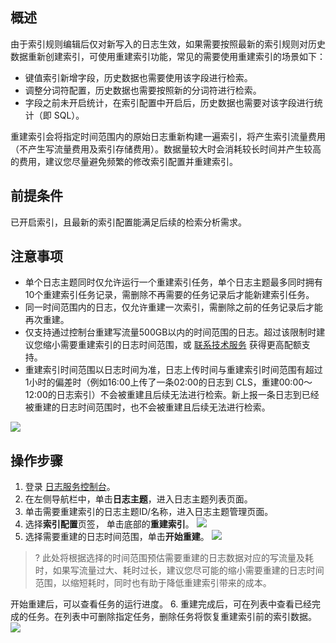 ## 概述
由于索引规则编辑后仅对新写入的日志生效，如果需要按照最新的索引规则对历史数据重新创建索引，可使用重建索引功能，常见的需要使用重建索引的场景如下：
- 键值索引新增字段，历史数据也需要使用该字段进行检索。
- 调整分词符配置，历史数据也需要按照新的分词符进行检索。
- 字段之前未开启统计，在索引配置中开启后，历史数据也需要对该字段进行统计（即 SQL）。

重建索引会将指定时间范围内的原始日志重新构建一遍索引，将产生索引流量费用（不产生写流量费用及索引存储费用）。数据量较大时会消耗较长时间并产生较高的费用，建议您尽量避免频繁的修改索引配置并重建索引。


## 前提条件

已开启索引，且最新的索引配置能满足后续的检索分析需求。


## 注意事项

- 单个日志主题同时仅允许运行一个重建索引任务，单个日志主题最多同时拥有10个重建索引任务记录，需删除不再需要的任务记录后才能新建索引任务。
- 同一时间范围内的日志，仅允许重建一次索引，需删除之前的任务记录后才能再次重建。
- 仅支持通过控制台重建写流量500GB以内的时间范围的日志。超过该限制时建议您缩小需要重建索引的日志时间范围，或 [联系技术服务](https://console.cloud.tencent.com/workorder/category) 获得更高配额支持。
- 重建索引时间范围以日志时间为准，日志上传时间与重建索引时间范围有超过1小时的偏差时（例如16:00上传了一条02:00的日志到 CLS，重建00:00～12:00的日志索引）不会被重建且后续无法进行检索。新上报一条日志到已经被重建的日志时间范围时，也不会被重建且后续无法进行检索。 

![](https://qcloudimg.tencent-cloud.cn/raw/0577bd347ba9aa2ac4db1407d6c02842.png)


## 操作步骤
1.  登录 [日志服务控制台](https://console.cloud.tencent.com/cls)。
2.  在左侧导航栏中，单击**日志主题**，进入日志主题列表页面。
3.  单击需要重建索引的日志主题ID/名称，进入日志主题管理页面。
4.  选择**索引配置**页签， 单击底部的**重建索引**。
![](https://qcloudimg.tencent-cloud.cn/raw/91d0e1e746e8ed1338141ac5a21a6729.png)
5. 选择需要重建的日志时间范围，单击**开始重建**。
![](https://qcloudimg.tencent-cloud.cn/raw/92ddd3153eb92a347e264fbac7d9d7eb.png)
>? 此处将根据选择的时间范围预估需要重建的日志数据对应的写流量及耗时，如果写流量过大、耗时过长，建议您尽可能的缩小需要重建的日志时间范围，以缩短耗时，同时也有助于降低重建索引带来的成本。
>
开始重建后，可以查看任务的运行进度。
6. 重建完成后，可在列表中查看已经完成的任务。在列表中可删除指定任务，删除任务将恢复重建索引前的索引数据。
![](https://qcloudimg.tencent-cloud.cn/raw/6e88bdcd36080c5ee528094e0bc52f84.png)

